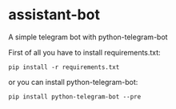 # assistant-bot
A simple telegram bot with python-telegram-bot

First of all you have to install requirements.txt:

```
pip install -r requirements.txt
```

or you can install python-telegram-bot:

 ```
 pip install python-telegram-bot --pre
```

